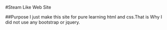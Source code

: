 #Steam Like Web Site

##Purpose
I just make this site for pure learning html and css.That is Why I did not use any bootstrap or jquery.
